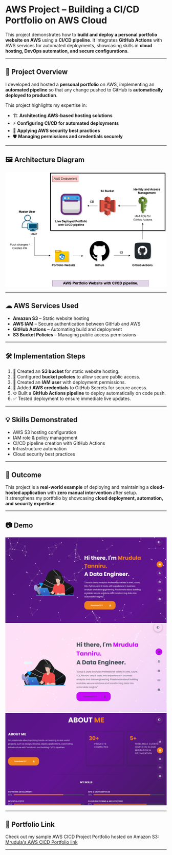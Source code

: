 # AWS Project – Building a CI/CD Portfolio on AWS Cloud

This project demonstrates how to **build and deploy a personal portfolio website on AWS** using a **CI/CD pipeline**. It integrates **GitHub Actions** with AWS services for automated deployments, showcasing skills in **cloud hosting, DevOps automation, and secure configurations**.

---

## 📌 Project Overview

I developed and hosted a **personal portfolio** on AWS, implementing an **automated pipeline** so that any change pushed to GitHub is **automatically deployed to production**.  

This project highlights my expertise in:
- 🏗 **Architecting AWS-based hosting solutions**
- ⚡ **Configuring CI/CD for automated deployments**
- 🔐 **Applying AWS security best practices**
- 🛡 **Managing permissions and credentials securely**

---

## 🖼 Architecture Diagram

![image alt](https://github.com/MRUDULA007/AWS-Project-Building-CICD-Portfolio-on-AWS-Cloud/blob/92c8b42d0ca0d2de8bbea10066f00770c0f4dd54/architecture%20diagram%201.png)


---

## ☁ AWS Services Used
- **Amazon S3** – Static website hosting  
- **AWS IAM** – Secure authentication between GitHub and AWS  
- **GitHub Actions** – Automating build and deployment  
- **S3 Bucket Policies** – Managing public access permissions  

---

## 🛠 Implementation Steps
1. 📂 Created an **S3 bucket** for static website hosting.  
2. 🔐 Configured **bucket policies** to allow secure public access.  
3. 👤 Created an **IAM user** with deployment permissions.  
4. 🔑 Added **AWS credentials** to GitHub Secrets for secure access.  
5. ⚙ Built a **GitHub Actions pipeline** to deploy automatically on code push.  
6. ✅ Tested deployment to ensure immediate live updates.  

---

## 💡 Skills Demonstrated
- AWS S3 hosting configuration  
- IAM role & policy management  
- CI/CD pipeline creation with GitHub Actions  
- Infrastructure automation  
- Cloud security best practices  

---

## 🎯 Outcome
This project is a **real-world example** of deploying and maintaining a **cloud-hosted application** with **zero manual intervention** after setup.  
It strengthens my portfolio by showcasing **cloud deployment, automation, and security expertise**.

---

## 📷 Demo
![image alt](https://github.com/MRUDULA007/AWS-Project-Building-CICD-Portfolio-on-AWS-Cloud/blob/d25b7b557abfeeca88d1bd716d66c9afa8b1d027/p1.png)
![image alt](https://github.com/MRUDULA007/AWS-Project-Building-CICD-Portfolio-on-AWS-Cloud/blob/d25b7b557abfeeca88d1bd716d66c9afa8b1d027/p2.png)
![image alt](https://github.com/MRUDULA007/AWS-Project-Building-CICD-Portfolio-on-AWS-Cloud/blob/d25b7b557abfeeca88d1bd716d66c9afa8b1d027/p3.png)

---

## 🔗 Portfolio Link

Check out my sample AWS CICD Project Portfolio hosted on Amazon S3:  
[Mrudula's AWS CICD Portfolio link](http://portfolio-bucket-cicd-project.s3-website.us-east-2.amazonaws.com)

 
---
